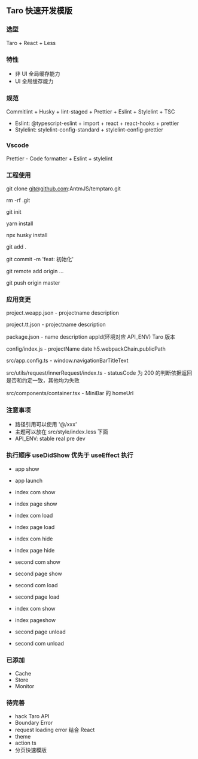 ## Taro 快速开发模版

### 选型

Taro + React + Less

### 特性

- 非 UI 全局缓存能力
- UI 全局缓存能力

### 规范

Commitlint + Husky + lint-staged + Prettier + Eslint + Stylelint + TSC

- Eslint: @typescript-eslint + import + react + react-hooks + prettier
- Stylelint: stylelint-config-standard + stylelint-config-prettier

### Vscode

Prettier - Code formatter + Eslint + stylelint

### 工程使用

git clone git@github.com:AntmJS/temptaro.git

rm -rf .git

git init

yarn install

npx husky install

git add .

git commit -m 'feat: 初始化'

git remote add origin ...

git push origin master

### 应用变更

project.weapp.json - projectname description

project.tt.json - projectname description

package.json - name description appId(环境对应 API_ENV) Taro 版本

config/index.js - projectName date h5.webpackChain.publicPath

src/app.config.ts - window.navigationBarTitleText

src/utils/request/innerRequest/index.ts - statusCode 为 200 的判断依据返回是否和约定一致，其他均为失败

src/components/container.tsx - MiniBar 的 homeUrl

### 注意事项

- 路径引用可以使用 '@/xxx'
- 主题可以放在 src/style/index.less 下面
- API_ENV: stable real pre dev

### 执行顺序 useDidShow 优先于 useEffect 执行

- app show
- app launch

- index com show
- index page show
- index com load
- index page load

- index com hide
- index page hide

- second com show
- second page show
- second com load
- second page load

- index com show
- index pageshow

- second page unload
- second com unload

### 已添加

- Cache
- Store
- Monitor

### 待完善

- hack Taro API
- Boundary Error
- request loading error 结合 React
- theme
- action ts
- 分页快速模版
